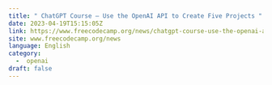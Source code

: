 ```yaml
---
title: " ChatGPT Course – Use the OpenAI API to Create Five Projects "
date: 2023-04-19T15:15:05Z
link: https://www.freecodecamp.org/news/chatgpt-course-use-the-openai-api-to-create-five-projects/?utm_medium=RSS&utm_source=news.12bit.vn
site: www.freecodecamp.org/news
language: English
category:
  -  openai 
draft: false
---
```

